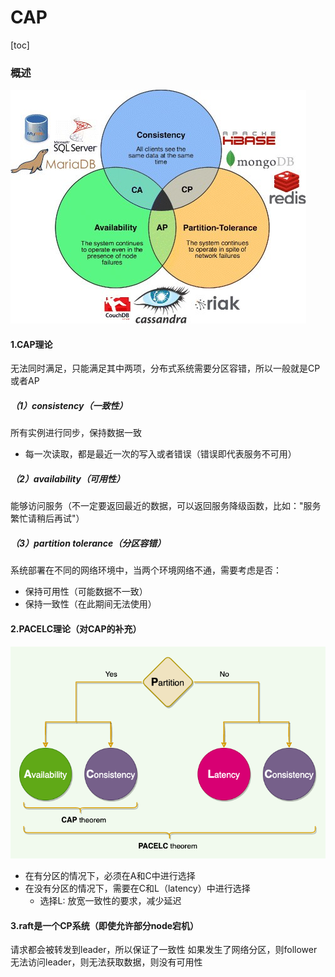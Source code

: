 # CAP

[toc]

### 概述

![](./imgs/CAP_01.png)

#### 1.CAP理论

无法同时满足，只能满足其中两项，分布式系统需要分区容错，所以一般就是CP或者AP

##### （1）consistency（一致性）
所有实例进行同步，保持数据一致
* 每一次读取，都是最近一次的写入或者错误（错误即代表服务不可用）

##### （2）availability（可用性）
能够访问服务（不一定要返回最近的数据，可以返回服务降级函数，比如："服务繁忙请稍后再试"）

##### （3）partition tolerance（分区容错）
系统部署在不同的网络环境中，当两个环境网络不通，需要考虑是否：
* 保持可用性（可能数据不一致）
* 保持一致性（在此期间无法使用）

#### 2.PACELC理论（对CAP的补充）

![](./imgs/CAP_02.png)

* 在有分区的情况下，必须在A和C中进行选择
* 在没有分区的情况下，需要在C和L（latency）中进行选择
  * 选择L: 放宽一致性的要求，减少延迟

#### 3.raft是一个CP系统（即使允许部分node宕机）
请求都会被转发到leader，所以保证了一致性
如果发生了网络分区，则follower无法访问leader，则无法获取数据，则没有可用性
